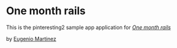 # One month rails

This is the pinteresting2 sample app application for
[*One month rails*](http://onemonthrails.com)

by [Eugenio Martinez](about.me/eugeniomarts)